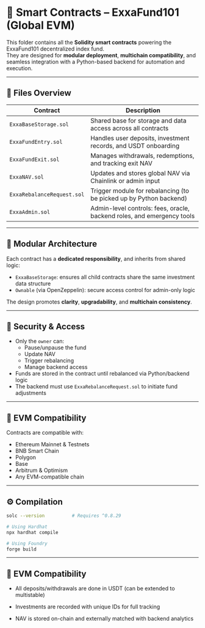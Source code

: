 # 📜 Smart Contracts – ExxaFund101 (Global EVM)

This folder contains all the **Solidity smart contracts** powering the ExxaFund101 decentralized index fund.  
They are designed for **modular deployment**, **multichain compatibility**, and seamless integration with a Python-based backend for automation and execution.

---

## 📁 Files Overview

| Contract                     | Description                                                                 |
|-----------------------------|-----------------------------------------------------------------------------|
| `ExxaBaseStorage.sol`       | Shared base for storage and data access across all contracts                |
| `ExxaFundEntry.sol`         | Handles user deposits, investment records, and USDT onboarding              |
| `ExxaFundExit.sol`          | Manages withdrawals, redemptions, and tracking exit NAV                    |
| `ExxaNAV.sol`               | Updates and stores global NAV via Chainlink or admin input                  |
| `ExxaRebalanceRequest.sol`  | Trigger module for rebalancing (to be picked up by Python backend)          |
| `ExxaAdmin.sol`             | Admin-level controls: fees, oracle, backend roles, and emergency tools      |

---

## 🧩 Modular Architecture

Each contract has a **dedicated responsibility**, and inherits from shared logic:

- `ExxaBaseStorage`: ensures all child contracts share the same investment data structure
- `Ownable` (via OpenZeppelin): secure access control for admin-only logic

The design promotes **clarity**, **upgradability**, and **multichain consistency**.

---

## 🔐 Security & Access

- Only the `owner` can:
  - Pause/unpause the fund
  - Update NAV
  - Trigger rebalancing
  - Manage backend access
- Funds are stored in the contract until rebalanced via Python/backend logic
- The backend must use `ExxaRebalanceRequest.sol` to initiate fund adjustments

---

## 🔗 EVM Compatibility

Contracts are compatible with:

- Ethereum Mainnet & Testnets
- BNB Smart Chain
- Polygon
- Base
- Arbitrum & Optimism
- Any EVM-compatible chain

---

## ⚙ Compilation

```bash
solc --version          # Requires ^0.8.29

# Using Hardhat
npx hardhat compile

# Using Foundry
forge build

```

---

## 🔗 EVM Compatibility

- All deposits/withdrawals are done in USDT (can be extended to multistable)

- Investments are recorded with unique IDs for full tracking

- NAV is stored on-chain and externally matched with backend analytics

